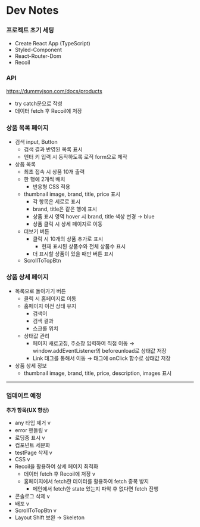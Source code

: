 # Dev Notes

### 프로젝트 초기 세팅

- Create React App (TypeScript)
- Styled-Component
- React-Router-Dom
- Recoil

### API

https://dummyjson.com/docs/products

- try catch문으로 작성
- 데이터 fetch 후 Recoil에 저장

### 상품 목록 페이지

- 검색 input, Button
  - 검색 결과 반영된 목록 표시
  - 엔터 키 입력 시 동작하도록 로직 form으로 제작
- 상품 목록
  - 최초 접속 시 상품 10개 출력
  - 한 행에 2개씩 배치
    - 반응형 CSS 적용
  - thumbnail image, brand, title, price 표시
    - 각 항목은 세로로 표시
    - brand, title은 같은 행에 표시
    - 상품 표시 영역 hover 시 brand, title 색상 변경 → blue
    - 상품 클릭 시 상세 페이지로 이동
  - 더보기 버튼
    - 클릭 시 10개의 상품 추가로 표시
      - 현재 표시된 상품수와 전체 상품수 표시
    - 더 표시할 상품이 있을 때만 버튼 표시
  - ScrollToTopBtn

### 상품 상세 페이지

- 목록으로 돌아가기 버튼
  - 클릭 시 홈페이지로 이동
  - 홈페이지 이전 상태 유지
    - 검색어
    - 검색 결과
    - 스크롤 위치
  - 상태값 관리
    - 페이지 새로고침, 주소창 입력하여 직접 이동 → window.addEventListener의 beforeunload로 상태값 저장
    - Link 태그를 통해서 이동 → 태그에 onClick 함수로 상태값 저장
- 상품 상세 정보
  - thumbnail image, brand, title, price, description, images 표시

---

### 업데이트 예정

**추가 항목(UX 향상)**

- any 타입 제거 v
- error 핸들링 v
- 로딩중 표시 v
- 컴포넌트 세분화
- testPage 삭제 v
- CSS v
- Recoil을 활용하여 상세 페이지 최적화
  - 데이터 fetch 후 Recoil에 저장 v
  - 홈페이지에서 fetch한 데이터를 활용하여 fetch 중복 방지
    - 메인에서 fetch한 state 있는지 파악 후 없다면 fetch 진행
- 콘솔로그 삭제 v
- 배포 v
- ScrollToTopBtn v
- Layout Shift 보완 → Skeleton
